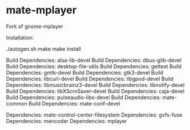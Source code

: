 mate-mplayer
============

Fork of gnome-mplayer

Installation:

./autogen.sh
make
make install

Build Dependencies:  alsa-lib-devel
Build Dependencies:  dbus-glib-devel
Build Dependencies:  desktop-file-utils
Build Dependencies:  gettext
Build Dependencies:  gmtk-devel
Build Dependencies:  gtk3-devel
Build Dependencies:  libcurl-devel
Build Dependencies:  libgpod-devel
Build Dependencies:  libmusicbrainz3-devel
Build Dependencies:  libnotify-devel
Build Dependencies:  libXScrnSaver-devel
Build Dependencies:  caja-devel
Build Dependencies:  pulseaudio-libs-devel
Build Dependencies:  mate-common
Build Dependencies:  mate-conf-devel

Dependencies:       mate-control-center-filesystem
Dependencies:       gvfs-fuse
Dependencies:       mencoder
Dependencies:		mplayer

